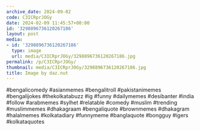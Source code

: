 ```yaml
---
archive_date: 2024-09-02
code: C3ICRprJOGy
date: 2024-02-09 11:45:57+00:00
id: '3298896736120267186'
layout: post
media:
- id: '3298896736120267186'
  type: image
  url: media/C3ICRprJOGy/3298896736120267186.jpg
permalink: /p/C3ICRprJOGy/
thumbnail: media/C3ICRprJOGy/3298896736120267186.jpg
title: Image by daz.nut
---
```


#bengalicomedy #asianmemes #bengalitroll #pakistanimemes #bengalijokes #thekolkatabuzz #ig #funny #dailymemes #desibanter #india #follow #arabmemes #sylhet #relatable #comedy #muslim #trending #muslimmemes #dhakagraam #bengaliquote #brownmemes #dhakagram #halalmemes #kolkatadiary #funnymeme #banglaquote #bongguy #igers #kolkataquotes